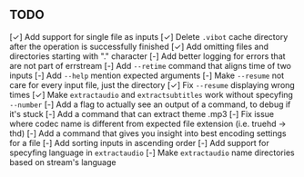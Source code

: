TODO
----

  [✓] Add support for single file as inputs
  [✓] Delete `.vibot` cache directory after the operation is successfully finished
  [✓] Add omitting files and directories starting with "." character
  [-] Add better logging for errors that are not part of errstream
  [-] Add `--retime` command that aligns time of two inputs
  [-] Add `--help` mention expected arguments
  [-] Make `--resume` not care for every input file, just the directory
  [✓] Fix `--resume` displaying wrong times
  [✓] Make `extractaudio` and `extractsubtitles` work without specyfing `--number`
  [-] Add a flag to actually see an output of a command, to debug if it's stuck
  [-] Add a command that can extract theme .mp3
  [-] Fix issue where codec name is different from expected file extension (i.e. truehd -> thd)
  [-] Add a command that gives you insight into best encoding settings for a file
  [-] Add sorting inputs in ascending order
  [-] Add support for specyfing language in `extractaudio`
  [-] Make `extractaudio` name directories based on stream's language
